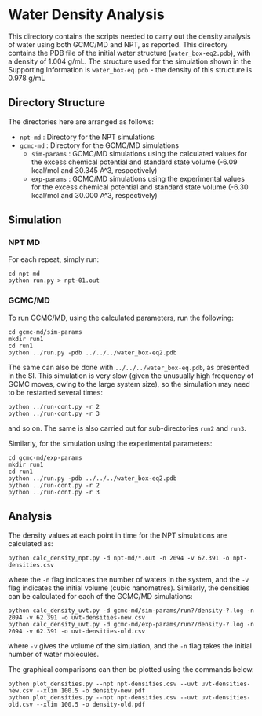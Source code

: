 # Water Density Analysis

This directory contains the scripts needed to carry out the density analysis
of water using both GCMC/MD and NPT, as reported.
This directory contains the PDB file of the initial water structure 
(`water_box-eq2.pdb`), with a density of 1.004 g/mL.
The structure used for the simulation shown in the Supporting Information is
`water_box-eq.pdb` - the density of this structure is 0.978 g/mL

## Directory Structure

The directories here are arranged as follows:

- `npt-md` : Directory for the NPT simulations
- `gcmc-md` : Directory for the GCMC/MD simulations
    - `sim-params` : GCMC/MD simulations using the calculated values for the excess
    chemical potential and standard state volume (-6.09 kcal/mol and 30.345 A^3,
    respectively)
    - `exp-params` : GCMC/MD simulations using the experimental values for the excess
    chemical potential and standard state volume (-6.30 kcal/mol and 30.000 A^3,
    respectively)

## Simulation

### NPT MD

For each repeat, simply run:
```commandline
cd npt-md
python run.py > npt-01.out
```

### GCMC/MD

To run GCMC/MD, using the calculated parameters, run the following:
```commandline
cd gcmc-md/sim-params
mkdir run1
cd run1
python ../run.py -pdb ../../../water_box-eq2.pdb
```
The same can also be done with `../../../water_box-eq.pdb`, as presented in the SI.
This simulation is very slow (given the unusually high frequency of GCMC
moves, owing to the large system size), so the simulation may need to be 
restarted several times:
```commandline
python ../run-cont.py -r 2
python ../run-cont.py -r 3
```
and so on.
The same is also carried out for sub-directories `run2` and `run3`.

Similarly, for the simulation using the experimental parameters:
```commandline
cd gcmc-md/exp-params
mkdir run1
cd run1
python ../run.py -pdb ../../../water_box-eq2.pdb
python ../run-cont.py -r 2
python ../run-cont.py -r 3
```

## Analysis

The density values at each point in time for the NPT simulations are calculated
as:
```commandline
python calc_density_npt.py -d npt-md/*.out -n 2094 -v 62.391 -o npt-densities.csv
```
where the `-n` flag indicates the number of waters in the system, and the `-v`
flag indicates the initial volume (cubic nanometres).
Similarly, the densities can be calculated for each of the GCMC/MD simulations:
```commandline
python calc_density_uvt.py -d gcmc-md/sim-params/run?/density-?.log -n 2094 -v 62.391 -o uvt-densities-new.csv
python calc_density_uvt.py -d gcmc-md/exp-params/run?/density-?.log -n 2094 -v 62.391 -o uvt-densities-old.csv
```
where `-v` gives the volume of the simulation, and the `-n` flag takes the
initial number of water molecules.

The graphical comparisons can then be plotted using the commands below.
```commandline
python plot_densities.py --npt npt-densities.csv --uvt uvt-densities-new.csv --xlim 100.5 -o density-new.pdf
python plot_densities.py --npt npt-densities.csv --uvt uvt-densities-old.csv --xlim 100.5 -o density-old.pdf
```
